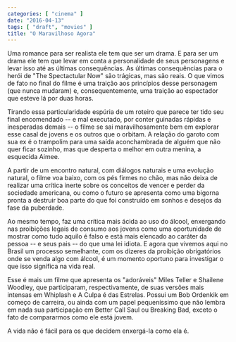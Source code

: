 ```yaml
---
categories: [ "cinema" ]
date: "2016-04-13"
tags: [ "draft", "movies" ]
title: "O Maravilhoso Agora"
---
```

Uma romance para ser realista ele tem que ser um drama. E para ser um
drama ele tem que levar em conta a personalidade de seus personagens e
levar isso até as últimas consequências. As últimas consequências
para o herói de "The Spectactular Now" são trágicas, mas são reais. O
que vimos de fato no final do filme é uma traição aos princípios
desse personagem (que nunca mudaram) e, consequentemente, uma traição
ao espectador que esteve lá por duas horas.

Tirando essa particularidade espúria de um roteiro que parece ter tido
seu final encomendado -- e mal executado, por conter guinadas rápidas
e inesperadas demais -- o filme se sai maravilhosamente bem em explorar
esse casal de jovens e os outros que o orbitam. A relação do garoto
com sua ex é o trampolim para uma saída aconchambrada de alguém que
não quer ficar sozinho, mas que desperta o melhor em outra menina,
a esquecida Aimee.

A partir de um encontro natural, com diálogos naturais e uma evolução
natural, o filme voa baixo, com os pés firmes no chão, mas não deixa
de realizar uma crítica inerte sobre os conceitos de vencer e perder
da sociedade americana, ou como o futuro se apresenta como uma bigorna
pronta a destruir boa parte do que foi construído em sonhos e desejos
da fase da puberdade.

Ao mesmo tempo, faz uma crítica mais ácida ao uso do álcool, enxergando
nas proibições legais de consumo aos jovens como uma oportunidade de
mostrar como tudo aquilo é falso e está mais elencado ao caráter da
pessoa -- e seus pais -- do que uma lei idiota. E agora que vivemos
aqui no Brasil um processo semelhante, com os dizeres da proibição
obrigatórios onde se venda algo com álcool, é um momento oportuno
para investigar o que isso significa na vida real.

Esse é mais um filme que apresenta os "adoráveis" Miles Teller e
Shailene Woodley, que participaram, respectivamente, de suas versões mais
intensas em Whiplash e A Culpa é das Estrelas. Possui um Bob Ordenkik
em começo de carreira, ou ainda com um papel pequeníssimo que não
lembra em nada sua participação em Better Call Saul ou Breaking Bad,
exceto o fato de compararmos como ele está jovem.

A vida não é fácil para os que decidem enxergá-la como ela é.
